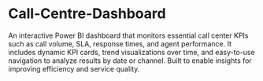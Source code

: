 # Call-Centre-Dashboard
An interactive Power BI dashboard that monitors essential call center KPIs such as call volume, SLA, response times, and agent performance. It includes dynamic KPI cards, trend visualizations over time, and easy-to-use navigation to analyze results by date or channel. Built to enable insights for improving efficiency and service quality.
